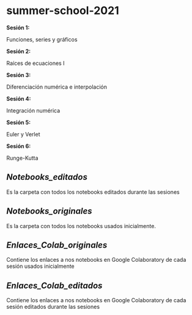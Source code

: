 # summer-school-2021

**Sesión 1:**

Funciones, series y gráficos	

**Sesión 2:**

Raíces de ecuaciones I	

**Sesión 3:**

Diferenciación numérica	e interpolación

**Sesión 4:**

Integración numérica

**Sesión 5:**

Euler y Verlet

**Sesión 6:**

Runge-Kutta 


## *Notebooks_editados*

Es la carpeta con todos los notebooks editados durante las sesiones

## *Notebooks_originales*

Es la carpeta con todos los notebooks usados inicialmente.

## *Enlaces_Colab_originales*

Contiene los enlaces a nos notebooks en Google Colaboratory de cada sesión usados inicialmente

## *Enlaces_Colab_editados*

Contiene los enlaces a nos notebooks en Google Colaboratory de cada sesión editados durante las sesiones
